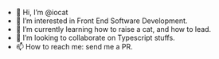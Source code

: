 - 👋 Hi, I’m @iocat
- 👀 I’m interested in Front End Software Development.
- 🌱 I’m currently learning how to raise a cat, and how to lead.
- 💞️ I’m looking to collaborate on Typescript stuffs.
- 📫 How to reach me: send me a PR.

<!---
iocat/iocat is a ✨ special ✨ repository because its `README.md` (this file) appears on your GitHub profile.
You can click the Preview link to take a look at your changes.
--->
